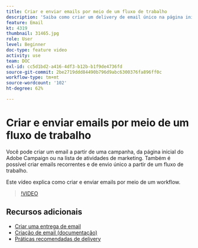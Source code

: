 ```yaml
---
title: Criar e enviar emails por meio de um fluxo de trabalho
description: 'Saiba como criar um delivery de email único na página inicial. '
feature: Email
kt: 4319
thumbnail: 31465.jpg
role: User
level: Beginner
doc-type: feature video
activity: use
team: DOC
exl-id: cc5d1bd2-a416-4df3-b12b-b1f9de4736fd
source-git-commit: 2be2719ddd84490b796d9abc6300376fa896ff0c
workflow-type: tm+mt
source-wordcount: '102'
ht-degree: 62%

---
```


# Criar e enviar emails por meio de um fluxo de trabalho

Você pode criar um email a partir de uma campanha, da página inicial do Adobe Campaign ou na lista de atividades de marketing. Também é possível criar emails recorrentes e de envio único a partir de um fluxo de trabalho.

Este vídeo explica como criar e enviar emails por meio de um workflow.

>[!VIDEO](https://video.tv.adobe.com/v/31465?quality=12)

## Recursos adicionais

* [Criar uma entrega de email](/help/communication-channels/email/create-email-from-homepage.md)
* [Criação de email (documentação)](https://docs.adobe.com/content/help/en/campaign-standard/using/communication-channels/email-messages/creating-an-email.html)
* [Práticas recomendadas de delivery](https://helpx.adobe.com/br/campaign/kb/delivery-best-practices.html)
